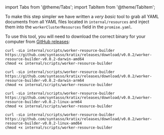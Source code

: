 import Tabs from '@theme/Tabs';
import TabItem from '@theme/TabItem';

To make this step simpler we have written a _very basic_ tool to grab all YAML
documents from all YAML files located in `internal/resources` and inject them
into the `workerClusterResources` field in the `promise.yaml`.

To use this tool, you will need to download the correct binary for your computer
from [GitHub releases](https://github.com/syntasso/kratix/releases/tag/v0.0.2):

<Tabs>
  <TabItem value="darwin-amd64" label="Intel Mac" default>

    curl -sLo internal/scripts/worker-resource-builder https://github.com/syntasso/kratix/releases/download/v0.0.2/worker-resource-builder-v0.0.2-darwin-amd64
    chmod +x internal/scripts/worker-resource-builder

  </TabItem>
  <TabItem value="darwin-arm64" label="Apple Silicon Mac">


    curl -sLo internal/scripts/worker-resource-builder https://github.com/syntasso/kratix/releases/download/v0.0.2/worker-resource-builder-v0.0.2-darwin-arm64
    chmod +x internal/scripts/worker-resource-builder

  </TabItem>
  <TabItem value="linux-arm64" label="Linux ARM64">

    curl -sLo internal/scripts/worker-resource-builder https://github.com/syntasso/kratix/releases/download/v0.0.2/worker-resource-builder-v0.0.2-linux-arm64
    chmod +x internal/scripts/worker-resource-builder

  </TabItem>
    <TabItem value="linux-amd64" label="Linux AMD64">

    curl -sLo internal/scripts/worker-resource-builder https://github.com/syntasso/kratix/releases/download/v0.0.2/worker-resource-builder-v0.0.2-linux-amd64
    chmod +x internal/scripts/worker-resource-builder

  </TabItem>
</Tabs>
